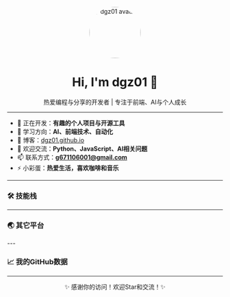 <!-- 欢迎语和头像 -->
<p align="center">
  <img src="[https://avatars.githubusercontent.com/u/59541437?v=4"](https://avatars.githubusercontent.com/u/59541437?v=4") width="120" alt="dgz01 avatar" style="border-radius:50%">
</p>
<h1 align="center">Hi, I'm dgz01 👋</h1>
<p align="center">热爱编程与分享的开发者 | 专注于前端、AI与个人成长</p>

---

<!-- 个人简介 -->
- 🔭 正在开发：**有趣的个人项目与开源工具**
- 🌱 学习方向：**AI、前端技术、自动化**
- 📝 博客：[dgz01.github.io](https://dgz01.github.io)
- 💬 欢迎交流：**Python、JavaScript、AI相关问题**
- 📫 联系方式：**g671106001@gmail.com**
- ⚡ 小彩蛋：**热爱生活，喜欢咖啡和音乐**

---

<!-- 技能徽章 -->
<h3 align="left">🛠 技能栈</h3>
<p align="left">

</p>

---

<!-- 社交和链接 -->
<h3 align="left">🌏 其它平台</h3>
<p 
</p>

---<!-- GitHub统计 -->
<h3 align="left">📈 我的GitHub数据</h3>
<p 
</p>

---

<p align="center">✨ 感谢你的访问！欢迎Star和交流！✨</p>
